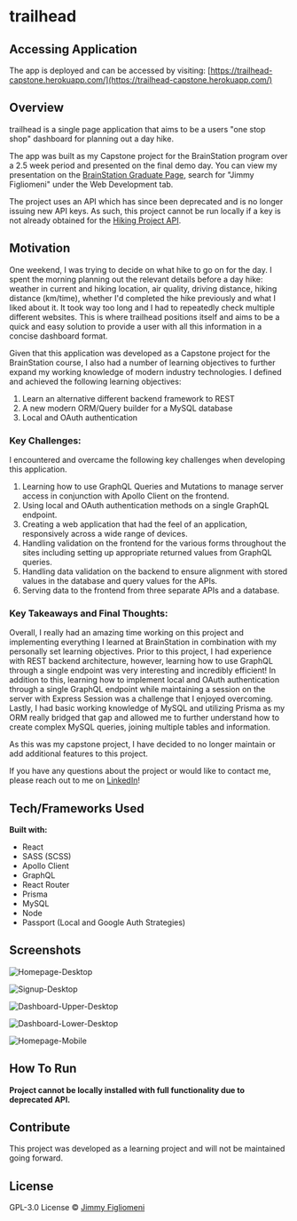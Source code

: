 # trailhead

## Accessing Application

The app is deployed and can be accessed by visiting: [https://trailhead-capstone.herokuapp.com/](https://trailhead-capstone.herokuapp.com/)

## Overview

trailhead is a single page application that aims to be a users "one stop shop" dashboard for planning out a day hike. 

The app was built as my Capstone project for the BrainStation program over a 2.5 week period and presented on the final demo day. You can view my presentation on the [BrainStation Graduate Page](https://brainstation.io/hiring-brainstation-graduates), search for "Jimmy Figliomeni" under the Web Development tab. 

The project uses an API which has since been deprecated and is no longer issuing new API keys. As such, this project cannot be run locally if a key is not already obtained for the [Hiking Project API](https://www.hikingproject.com/data).

## Motivation
One weekend, I was trying to decide on what hike to go on for the day. I spent the morning planning out the relevant details before a day hike: weather in current and hiking location, air quality, driving distance, hiking distance (km/time), whether I'd completed the hike previously and what I liked about it. It took way too long and I had to repeatedly check multiple different websites. This is where trailhead positions itself and aims to be a quick and easy solution to provide a user with all this information in a concise dashboard format.

Given that this application was developed as a Capstone project for the BrainStation course, I also had a number of learning objectives to further expand my working knowledge of modern industry technologies. I defined and achieved the following learning objectives:
1. Learn an alternative different backend framework to REST
2. A new modern ORM/Query builder for a MySQL database
3. Local and OAuth authentication

### Key Challenges:
I encountered and overcame the following key challenges when developing this application.
1. Learning how to use GraphQL Queries and Mutations to manage server access in conjunction with Apollo Client on the frontend.
2. Using local and OAuth authentication methods on a single GraphQL endpoint.
3. Creating a web application that had the feel of an application, responsively across a wide range of devices.
4. Handling validation on the frontend for the various forms throughout the sites including setting up appropriate returned values from GraphQL queries.
5. Handling data validation on the backend to ensure alignment with stored values in the database and query values for the APIs.
6. Serving data to the frontend from three separate APIs and a database.

### Key Takeaways and Final Thoughts:
Overall, I really had an amazing time working on this project and implementing everything I learned at BrainStation in combination with my personally set learning objectives. Prior to this project, I had experience with REST backend architecture, however, learning how to use GraphQL through a single endpoint was very interesting and incredibly efficient! In addition to this, learning how to implement local and OAuth authentication through a single GraphQL endpoint while maintaining a session on the server with Express Session was a challenge that I enjoyed overcoming. Lastly, I had basic working knowledge of MySQL and utilizing Prisma as my ORM really bridged that gap and allowed me to further understand how to create complex MySQL queries, joining multiple tables and information.

As this was my capstone project, I have decided to no longer maintain or add additional features to this project. 

If you have any questions about the project or would like to contact me, please reach out to me on [LinkedIn](https://www.linkedin.com/in/jimmy-figliomeni/)!

## Tech/Frameworks Used
**Built with:**
- React
- SASS (SCSS)
- Apollo Client
- GraphQL
- React Router
- Prisma
- MySQL
- Node
- Passport (Local and Google Auth Strategies)

## Screenshots
![Homepage-Desktop](homepage.jpg)

![Signup-Desktop](signup.jpg)

![Dashboard-Upper-Desktop](dashboard.jpg)

![Dashboard-Lower-Desktop](dashboard-trails.jpg)

![Homepage-Mobile](homepage-mobile.jpg)

## How To Run
**Project cannot be locally installed with full functionality due to deprecated API.**

## Contribute
This project was developed as a learning project and will not be maintained going forward.

## License
GPL-3.0 License © [Jimmy Figliomeni]()
